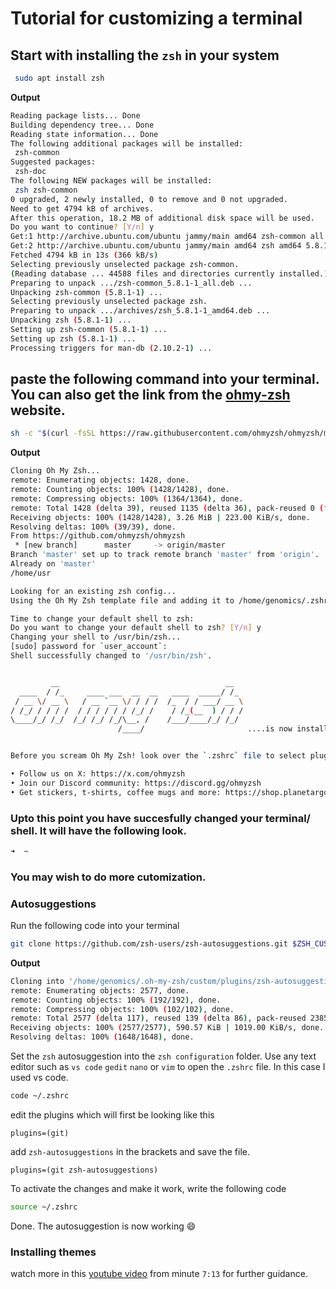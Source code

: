 # Tutorial for customizing a terminal

## Start with installing the `zsh` in your system
```sh
 sudo apt install zsh
 ```
 **Output**

 ```sh
 Reading package lists... Done
Building dependency tree... Done
Reading state information... Done
The following additional packages will be installed:
  zsh-common
Suggested packages:
  zsh-doc
The following NEW packages will be installed:
  zsh zsh-common
0 upgraded, 2 newly installed, 0 to remove and 0 not upgraded.
Need to get 4794 kB of archives.
After this operation, 18.2 MB of additional disk space will be used.
Do you want to continue? [Y/n] y
Get:1 http://archive.ubuntu.com/ubuntu jammy/main amd64 zsh-common all 5.8.1-1 [3985 kB]
Get:2 http://archive.ubuntu.com/ubuntu jammy/main amd64 zsh amd64 5.8.1-1 [809 kB]
Fetched 4794 kB in 13s (366 kB/s)
Selecting previously unselected package zsh-common.
(Reading database ... 44588 files and directories currently installed.)
Preparing to unpack .../zsh-common_5.8.1-1_all.deb ...
Unpacking zsh-common (5.8.1-1) ...
Selecting previously unselected package zsh.
Preparing to unpack .../archives/zsh_5.8.1-1_amd64.deb ...
Unpacking zsh (5.8.1-1) ...
Setting up zsh-common (5.8.1-1) ...
Setting up zsh (5.8.1-1) ...
Processing triggers for man-db (2.10.2-1) ...
```
## paste the following command into your terminal. You can also get the link from the [ohmy-zsh](https://ohmyz.sh/) website.
```sh
sh -c "$(curl -fsSL https://raw.githubusercontent.com/ohmyzsh/ohmyzsh/master/tools/install.sh)"
```
**Output**
```sh
Cloning Oh My Zsh...
remote: Enumerating objects: 1428, done.
remote: Counting objects: 100% (1428/1428), done.
remote: Compressing objects: 100% (1364/1364), done.
remote: Total 1428 (delta 39), reused 1135 (delta 36), pack-reused 0 (from 0)
Receiving objects: 100% (1428/1428), 3.26 MiB | 223.00 KiB/s, done.
Resolving deltas: 100% (39/39), done.
From https://github.com/ohmyzsh/ohmyzsh
 * [new branch]      master     -> origin/master
Branch 'master' set up to track remote branch 'master' from 'origin'.
Already on 'master'
/home/usr

Looking for an existing zsh config...
Using the Oh My Zsh template file and adding it to /home/genomics/.zshrc.

Time to change your default shell to zsh:
Do you want to change your default shell to zsh? [Y/n] y
Changing your shell to /usr/bin/zsh...
[sudo] password for `user_account`:
Shell successfully changed to '/usr/bin/zsh'.


         __                                     __
  ____  / /_     ____ ___  __  __   ____  _____/ /_
 / __ \/ __ \   / __ `__ \/ / / /  /_  / / ___/ __ \
/ /_/ / / / /  / / / / / / /_/ /    / /_(__  ) / / /
\____/_/ /_/  /_/ /_/ /_/\__, /    /___/____/_/ /_/
                        /____/                       ....is now installed!


Before you scream Oh My Zsh! look over the `.zshrc` file to select plugins, themes, and options.

• Follow us on X: https://x.com/ohmyzsh
• Join our Discord community: https://discord.gg/ohmyzsh
• Get stickers, t-shirts, coffee mugs and more: https://shop.planetargon.com/collections/oh-my-zsh
```
### Upto this point you have succesfully changed your terminal/ shell. It will have the following look.

```sh
➜  ~  
```
### You may wish to do more cutomization.
### **Autosuggestions**

Run the following code into your terminal
```sh
git clone https://github.com/zsh-users/zsh-autosuggestions.git $ZSH_CUSTOM/plugins/zsh-autosuggestions
```
**Output**
```sh
Cloning into '/home/genomics/.oh-my-zsh/custom/plugins/zsh-autosuggestions'...
remote: Enumerating objects: 2577, done.
remote: Counting objects: 100% (192/192), done.
remote: Compressing objects: 100% (102/102), done.
remote: Total 2577 (delta 117), reused 139 (delta 86), pack-reused 2385 (from 1)
Receiving objects: 100% (2577/2577), 590.57 KiB | 1019.00 KiB/s, done.
Resolving deltas: 100% (1648/1648), done.
```
Set the `zsh` autosuggestion into the `zsh configuration` folder. Use any text editor such as `vs code` `gedit` `nano` or `vim` to open the `.zshrc` file. In this case I used vs code.
```sh
code ~/.zshrc
```
edit the plugins which will first be looking like this

```
plugins=(git)
```
add `zsh-autosuggestions` in the brackets and save the file.
```
plugins=(git zsh-autosuggestions)
```
To activate the changes and make it work, write the following code
```sh
source ~/.zshrc
```
Done. The autosuggestion is now working :smile:

### **Installing themes**
watch more in this [youtube video](https://www.youtube.com/watch?v=WVQuv664qsk) from minute `7:13` for further guidance.
